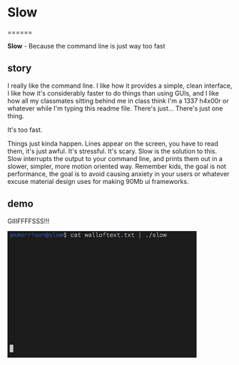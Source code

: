 # Slow
======

**Slow** - Because the command line is just way too fast

story
-----

I really like the command line. I like how it provides a simple, clean interface, I like how it's considerably faster to do things than using GUIs, and I like how all my classmates sitting behind me in class think I'm a 1337 h4x00r or whatever while I'm typing this readme file. There's just... There's just one thing.

It's too fast.

Things just kinda happen. Lines appear on the screen, you have to read them, it's just awful. It's stressful. It's scary. Slow is the solution to this. Slow interrupts the output to your command line, and prints them out in a slower, simpler, more motion oriented way. Remember kids, the goal is not performance, the goal is to avoid causing anxiety in your users or whatever excuse material design uses for making 90Mb ui frameworks.

demo
----

GIIIFFFFSSS!!!

![alt text](https://github.com/akmorrison/slow/raw/master/gifs/circular_demo.gif "circle wave print style")

